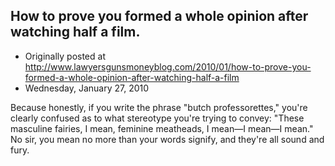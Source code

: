 ## How to prove you formed a whole opinion after watching half a film.

 * Originally posted at http://www.lawyersgunsmoneyblog.com/2010/01/how-to-prove-you-formed-a-whole-opinion-after-watching-half-a-film
 * Wednesday, January 27, 2010

Because honestly, if you write the phrase "butch professorettes," you're clearly confused as to what stereotype you're trying to convey: "These masculine fairies, I mean, feminine meatheads, I mean—I mean—I mean."  No sir, you mean no more than your words signify, and they're all sound and fury.